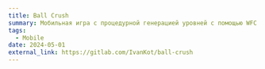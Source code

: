 ```yaml
---
title: Ball Crush
summary: Мобильная игра с процедурной генерацией уровней с помощью WFC. Сольный проект.
tags:
  - Mobile
date: 2024-05-01
external_link: https://gitlab.com/IvanKot/ball-crush
---
```

